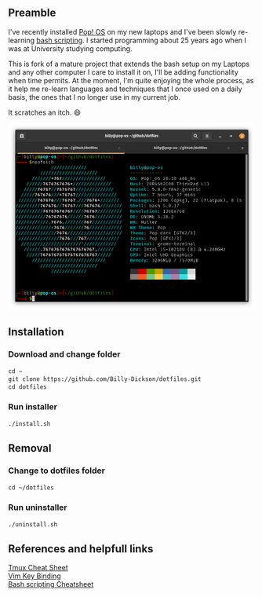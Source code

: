 ## Preamble

I've recently installed  [Pop! OS](https://pop.system76.com) on my new laptops and I've been slowly re-learning [bash scripting](https://ryanstutorials.net/bash-scripting-tutorial/bash-scripting.php). I started programming about 25 years ago when I was at University studying computing.

This is fork of a mature project that extends the bash setup on my Laptops and any other computer I care to install it on, I'll be adding functionality when time permits. At the moment, I'm quite enjoying the whole process, as it help me re-learn languages and techniques that I once used on a daily basis, the ones that I no longer use in my current job.

It scratches an itch. :smile:

![Terminal Screenshot](assets/Screenshot.png)

## Installation

### Download and change folder
```
cd ~
git clone https://github.com/Billy-Dickson/dotfiles.git
cd dotfiles
```
### Run installer
```
./install.sh
```
## Removal

### Change to dotfiles folder
```
cd ~/dotfiles
```
### Run uninstaller
```
./uninstall.sh
```

## References and helpfull links
[Tmux Cheat Sheet](https://tmuxcheatsheet.com/)  
[Vim Key Binding](https://devhints.io/vim)  
[Bash scripting Cheatsheet](https://devints.io/vim)  
